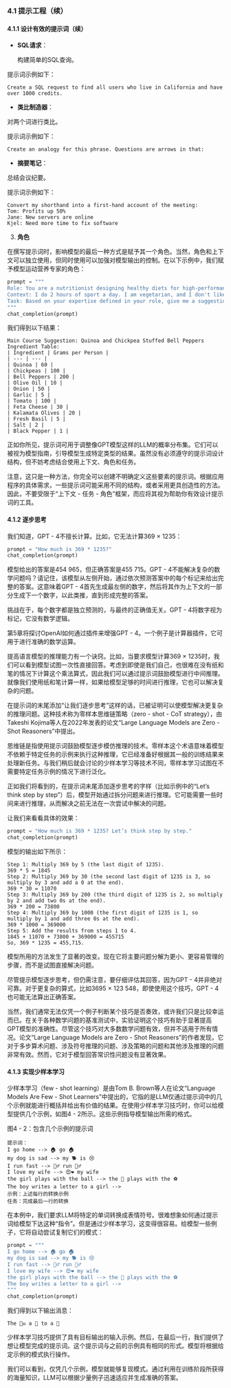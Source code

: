 ### 4.1 提示工程（续）

#### 4.1.1 设计有效的提示词（续）
- **SQL请求**：

  构建简单的SQL查询。

提示词示例如下：

```
Create a SQL request to find all users who live in California and have over 1000 credits.
```

- **类比制造器**：


对两个词进行类比。

提示词示例如下：

```
Create an analogy for this phrase. Questions are arrows in that:
```


- **摘要笔记**：

总结会议纪要。

提示词示例如下：

```
Convert my shorthand into a first-hand account of the meeting:
Tom: Profits up 50%
Jane: New servers are online
Kjel: Need more time to fix software

```

3. **角色**

在撰写提示词时，影响模型的最后一种方式是赋予其一个角色。当然，角色和上下文可以独立使用，但同时使用可以加强对模型输出的控制。在以下示例中，我们赋予模型运动营养专家的角色：

```python
prompt = """
Role: You are a nutritionist designing healthy diets for high-performance athletes. You take into account the nutrition needed for a good recovery.
Context: I do 2 hours of sport a day. I am vegetarian, and I don't like green vegetables. I am conscientious about eating healthily.
Task: Based on your expertise defined in your role, give me a suggestion for a main course for today's lunch. With this suggestion, I also want a table with two columns where each row in the table contains an ingredient from the main course. The first column of the table is the name of the ingredient. The second column of the table is the number of grams of that ingredient needed for one person. Do not give the recipe for preparing the main course.
"""
chat_completion(prompt)
```

我们得到以下结果：


```
Main Course Suggestion: Quinoa and Chickpea Stuffed Bell Peppers
Ingredient Table:
| Ingredient | Grams per Person |
| --- | --- |
| Quinoa | 60 |
| Chickpeas | 100 |
| Bell Peppers | 200 |
| Olive Oil | 10 |
| Onion | 50 |
| Garlic | 5 |
| Tomato | 100 |
| Feta Cheese | 30 |
| Kalamata Olives | 20 |
| Fresh Basil | 5 |
| Salt | 2 |
| Black Pepper | 1 |
```

正如你所见，提示词可用于调整像GPT模型这样的LLM的概率分布集。它们可以被视为模型指南，引导模型生成特定类型的结果。虽然没有必须遵守的提示词设计结构，但不妨考虑结合使用上下文、角色和任务。

注意，这只是一种方法，你完全可以创建不明确定义这些要素的提示词。根据应用程序的具体需求，一些提示词可能采用不同的结构，或者采用更具创造性的方法。因此，不要受限于“上下文 - 任务 - 角色”框架，而应将其视为帮助你有效设计提示词的工具。

#### 4.1.2 逐步思考

我们知道，GPT - 4不擅长计算。比如，它无法计算369 × 1235：

```python
prompt = "How much is 369 * 1235?"
chat_completion(prompt)

```

模型给出的答案是454 965，但正确答案是455 715。GPT - 4不能解决复杂的数学问题吗？请记住，该模型从左侧开始，通过依次预测答案中的每个标记来给出完整的答案。这意味着GPT - 4首先生成最左侧的数字，然后将其作为上下文的一部分生成下一个数字，以此类推，直到形成完整的答案。

挑战在于，每个数字都是独立预测的，与最终的正确值无关。GPT - 4将数字视为标记，它没有数学逻辑。

第5章将探讨OpenAI如何通过插件来增强GPT - 4。一个例子是计算器插件，它可用于进行准确的数学运算。

提高语言模型的推理能力有一个诀窍。比如，当要求模型计算369 × 1235时，我们可以看到模型试图一次性直接回答。考虑到即使是我们自己，也很难在没有纸和笔的情况下计算这个乘法算式，因此我们可以通过提示词鼓励模型进行中间推理。就像我们使用纸和笔计算一样，如果给模型足够的时间进行推理，它也可以解决复杂的问题。

在提示词的末尾添加“让我们逐步思考”这样的话，已被证明可以使模型解决更复杂的推理问题。这种技术称为零样本思维链策略（zero - shot - CoT strategy），由Takeshi Kojima等人在2022年发表的论文“Large Language Models are Zero - Shot Reasoners”中提出。

思维链是指使用提示词鼓励模型逐步模仿推理的技术。零样本这个术语意味着模型不依赖于特定任务的示例来执行这种推理，它已经准备好根据其一般的训练结果来处理新任务。与我们稍后就会讨论的少样本学习等技术不同，零样本学习试图在不需要特定任务示例的情况下进行泛化。

正如我们将看到的，在提示词末尾添加逐步思考的字样（比如示例中的“Let’s think step by step”）后，模型开始通过拆分问题来进行推理。它可能需要一些时间来进行推理，从而解决之前无法在一次尝试中解决的问题。

让我们来看看具体的效果：

```python
prompt = "How much is 369 * 1235? Let’s think step by step."
chat_completion(prompt)
```

模型的输出如下所示：

```
Step 1: Multiply 369 by 5 (the last digit of 1235).
369 * 5 = 1845
Step 2: Multiply 369 by 30 (the second last digit of 1235 is 3, so multiply by 3 and add a 0 at the end).
369 * 30 = 11070
Step 3: Multiply 369 by 200 (the third digit of 1235 is 2, so multiply by 2 and add two 0s at the end).
369 * 200 = 73800
Step 4: Multiply 369 by 1000 (the first digit of 1235 is 1, so multiply by 1 and add three 0s at the end).
369 * 1000 = 369000
Step 5: Add the results from steps 1 to 4.
1845 + 11070 + 73800 + 369000 = 455715
So, 369 * 1235 = 455,715.
```

模型所用的方法发生了显著的改变。现在它将主要问题分解为更小、更容易管理的步骤，而不是试图直接解决问题。

尽管提示模型逐步思考，但仍需注意，要仔细评估其回答，因为GPT - 4并非绝对可靠。对于更复杂的算式，比如3695 × 123 548，即使使用这个技巧，GPT - 4也可能无法算出正确答案。

当然，我们通常无法仅凭一个例子判断某个技巧是否奏效，或许我们只是比较幸运而已。在关于各种数学问题的基准测试中，实验证明这个技巧有助于显著提高GPT模型的准确性。尽管这个技巧对大多数数学问题有效，但并不适用于所有情况。论文“Large Language Models are Zero - Shot Reasoners”的作者发现，它对于多步算术问题、涉及符号推理的问题、涉及策略的问题和其他涉及推理的问题非常有效。然而，它对于模型回答常识性问题没有显著效果。

#### 4.1.3 实现少样本学习

少样本学习（few - shot learning）是由Tom B. Brown等人在论文“Language Models Are Few - Shot Learners”中提出的，它指的是LLM仅通过提示词中的几个示例就能进行概括并给出有价值的结果。在使用少样本学习技巧时，你可以给模型提供几个示例，如图4 - 2所示。这些示例指导模型输出所需的格式。

图4 - 2：包含几个示例的提示词

```
提示词：
I go home --> 🏠 go 🏠
my dog is sad --> my 🐕 is 😢
I run fast --> 🏃‍♂️ run 🏃‍♂️
I love my wife --> 😍❤️ my wife
the girl plays with the ball --> the 👧 plays with the ⚽
The boy writes a letter to a girl --> 
示例：上述每行的转换示例
任务：完成最后一行的转换
```

在本例中，我们要求LLM将特定的单词转换成表情符号。很难想象如何通过提示词给模型下达这种“指令”。但是通过少样本学习，这变得很容易。给模型一些例子，它将自动尝试复制它们的模式：

```python
prompt = """
I go home --> 🏠 go 🏠
my dog is sad --> my 🐕 is 😢
I run fast --> 🏃‍♂️ run 🏃‍♂️
I love my wife --> 😍❤️ my wife
the girl plays with the ball --> the 👧 plays with the ⚽
The boy writes a letter to a girl --> 
"""
chat_completion(prompt)
```

我们得到以下输出消息：

```
The 👦✉️ a 📝 to a 👧
```
少样本学习技巧提供了具有目标输出的输入示例。然后，在最后一行，我们提供了想让模型完成的提示词。这个提示词与之前的示例具有相同的形式。模型将根据给定示例的模式执行操作。

我们可以看到，仅凭几个示例，模型就能够复现模式。通过利用在训练阶段所获得的海量知识，LLM可以根据少量例子迅速适应并生成准确的答案。 

